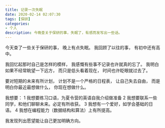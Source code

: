 ```yaml
---
title: 记录一次失眠
date: 2020-02-14 02:07:30
tags: [保研]
categories:
- 个人
description: 今晚查关于保研的事，失眠了，有感而发写出一些话。
---
```


今天查了一些关于保研的事，
晚上有点失眠。
我回顾了以往的事，
有初中还有高中。

我回忆起那时自己是怎样的模样，
我感慨有些事不记录也许就真的忘了。
我明白如果不经常眺望一下远方，
而只是低头看着现在，
时间也许眨眼就过去了。

要对短期的未来有所计划，
计划不是一个严格的日程表，
让自己失去自由，
而是明白你最近最想做什么，
你现在想做什么。

我想要：
1 我想要练习口语，为夏令营的英语自我介绍做准备
2 我想要联系一些同学，和他们聊聊未来。必定有所收获。
3 我想有一个爱好，如学会基础的日语。
4 我想在编程能力（数据结构和算法）上有所提高。

我发现列出愿望能让自己更加明确方向。
